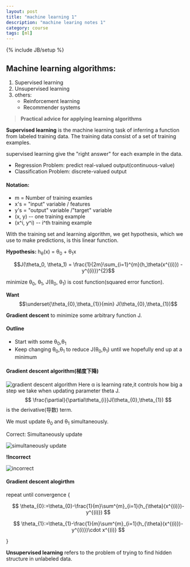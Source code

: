 ```yaml
---
layout: post
title: "machine learning 1"
description: "machine learing notes 1"
category: course
tags: [ml]
---
```

{% include JB/setup %}

## Machine learning algorithms:
1. Supervised learning
2. Unsupervised learning
3. others: 
    + Reinforcement learning
    + Recommender systems

> **Practical advice for applying learning algorithms**

**Supervised learning** is the machine learning task of inferring a function from labeled training data. The training data consist of a set of training examples.

supervised learning give the "right answer" for each example in the data.

+ Regression Problem: predict real-valued output(continuous-value)
+ Classification Problem: discrete-valued output

#### Notation:
+ m = Number of training examles
+ x's = "input" variable / features
+ y's = "output" variable /"target" variable
+ (x, y) -- one training example
+ (x^i, y^i) -- i^th training example

With the training set and learning algorithm, we get hypothesis, which we use to make predictions, is this linear function.

**Hypothesis:** h<sub>θ</sub>(x) = θ<sub>0</sub> + θ<sub>1</sub>x


$$J(\theta_0, \theta_1) = \frac{1}{2m}\sum_{i=1}^{m}(h_\theta(x^{(i)}) - y^{(i)})^{2}$$

minimize θ<sub>0</sub>, θ<sub>1</sub>, J(θ<sub>0</sub>, θ<sub>1</sub>) is cost function(squared error function).

**Want** $$\underset{\theta_{0},\theta_{1}}{min} J(\theta_{0},\theta_{1})$$

**Gradient descent** to minimize some arbitrary function J.

#### Outline
+ Start with some θ<sub>0</sub>,θ<sub>1</sub>
+ Keep changing θ<sub>0</sub>,θ<sub>1</sub> to reduce J(θ<sub>0</sub>,θ<sub>1</sub>) until we hopefully end up at a minimum

#### Gradient descent algorithm(梯度下降)
![gradient descent algorithm](http://latex.codecogs.com/gif.latex?repeat\&space;until\&space;convergence&space;\left\{&space;\theta_{j}&space;:=\theta_{j}&space;-&space;\alpha\frac{\partial&space;}{\partial\theta_{j}}J(\theta_{0},\theta{1})&space;\&space;(for\&space;j=0&space;\&space;and&space;\&space;j&space;=&space;1)&space;\right&space;\})
Here α is learning rate,it controls how big a step we take when updating parameter theta J.$$ \frac{\partial}{\partial\theta_{i}}J(\theta_{0},\theta_{1}) $$ is the derivative(导数) term. 

We must update θ<sub>0</sub> and θ<sub>1</sub> simultaneously.

Correct: Simultaneously update

![simultaneously update](http://latex.codecogs.com/gif.latex?\\*&space;temp0&space;:=&space;\theta_{0}&space;-&space;\alpha\frac{\partial&space;}{\partial&space;\theta_{0}}J(\theta_{0},\theta_{1})&space;\\*&space;temp1&space;:=&space;\theta_{1}&space;-&space;\alpha\frac{\partial&space;}{\partial&space;\theta_{1}}J(\theta_{0},\theta_{1})&space;\\*&space;\theta_{0}:=temp0&space;\\*&space;\theta_{1}:=temp1)

**!Incorrect**

![incorrect](http://latex.codecogs.com/gif.latex?\\*&space;temp0&space;:=&space;\theta_{0}&space;-&space;\alpha\frac{\partial&space;}{\partial&space;\theta_{0}}J(\theta_{0},\theta_{1})&space;\\*&space;\theta_{0}:=temp0&space;\\*&space;temp1&space;:=&space;\theta_{1}&space;-&space;\alpha\frac{\partial&space;}{\partial&space;\theta_{1}}J(\theta_{0},\theta_{1})&space;\\*&space;\theta_{1}:=temp1)

#### Gradient descent alogirthm
repeat until convergence {

$$ \theta_{0}:=\theta_{0}-\frac{1}{m}\sum^{m}_{i=1}(h_{\theta}(x^{(i)})-y^{(i)}) $$

$$ \theta_{1}:=\theta_{1}-\frac{1}{m}\sum^{m}_{i=1}(h_{\theta}(x^{(i)})-y^{(i)})\cdot x^{(i)} $$

}

**Unsupervised learning** refers to the problem of trying to find hidden structure in unlabeled data.


